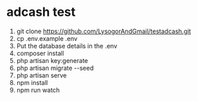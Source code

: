 # adcash test
1. git clone https://github.com/LysogorAndGmail/testadcash.git
2. cp .env.example .env
3. Put the database details in the .env
4. composer install
5. php artisan key:generate
6. php artisan migrate --seed
7. php artisan serve
8. npm install
9. npm run watch
